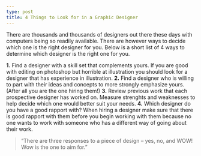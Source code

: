 ```yaml
---
type: post
title: 4 Things to Look for in a Graphic Designer
---
```


There are thousands and thousands of designers out there these days with computers being so readily available. There are however ways to decide which one is the right designer for you. Below is a short list of 4 ways to determine which designer is the right one for you.

**1.** Find a designer with a skill set that complements yours. If you are good with editing on photoshop but horrible at illustration you should look for a designer that has experience in illustration.
**2.** Find a designer who is willing to part with their ideas and concepts to more strongly emphasize yours. (After all you are the one hiring them!)
**3.** Review previous work that each prospective designer has worked on. Measure strenghts and weaknesses to help decide which one would better suit your needs.
**4.** Which designer do you have a good rapport with? When hiring a designer make sure that there is good rapport with them before you begin working with them because no one wants to work with someone who has a different way of going about their work.

> “There are three responses to a piece of design – yes, no, and WOW! Wow is the one to aim for.”
